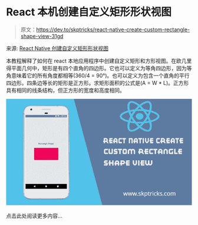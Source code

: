 # React 本机创建自定义矩形形状视图

> 原文：<https://dev.to/skptricks/react-native-create-custom-rectangle-shape-view-31gd>

来源: [React Native 创建自定义矩形形状视图](https://www.skptricks.com/2019/04/react-native-create-custom-rectangle-shape-view.html)

本教程解释了如何在 react 本地应用程序中创建自定义矩形和方形视图。在欧几里得平面几何中，矩形是有四个直角的四边形。它也可以定义为等角四边形，因为等角意味着它的所有角度都相等(360/4 = 90°)。也可以定义为包含一个直角的平行四边形。四条边等长的矩形是正方形。求矩形面积的公式是(A = W * L)。正方形具有相同的线条结构，但正方形的宽度和高度相同。

[![](img/5770f004d158dc5141c1dd5b19fc1d43.png)](https://res.cloudinary.com/practicaldev/image/fetch/s--nlpu4mWt--/c_limit%2Cf_auto%2Cfl_progressive%2Cq_auto%2Cw_880/https://1.bp.blogspot.com/-X6fMOYMgHh4/XMZ2eEJRpkI/AAAAAAAACuE/Dn0vr-CBwycBQkh4c3ysLmeeYOD4I4kwQCLcBGAs/s640/rec.jpg)

点击此处阅读更多内容...